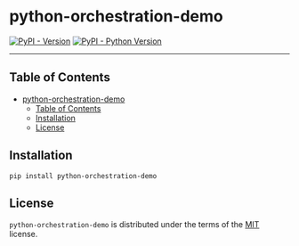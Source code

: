 # python-orchestration-demo

[![PyPI - Version](https://img.shields.io/pypi/v/python-orchestration-demo.svg)](https://pypi.org/project/python-orchestration-demo)
[![PyPI - Python Version](https://img.shields.io/pypi/pyversions/python-orchestration-demo.svg)](https://pypi.org/project/python-orchestration-demo)

-----

## Table of Contents

- [python-orchestration-demo](#python-orchestration-demo)
  - [Table of Contents](#table-of-contents)
  - [Installation](#installation)
  - [License](#license)

## Installation

```console
pip install python-orchestration-demo
```

## License

`python-orchestration-demo` is distributed under the terms of the [MIT](https://spdx.org/licenses/MIT.html) license.
